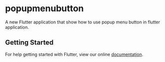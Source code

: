 # popupmenubutton

A new Flutter application that show how to use popup menu button in flutter application.

## Getting Started

For help getting started with Flutter, view our online
[documentation](https://flutter.io/).
